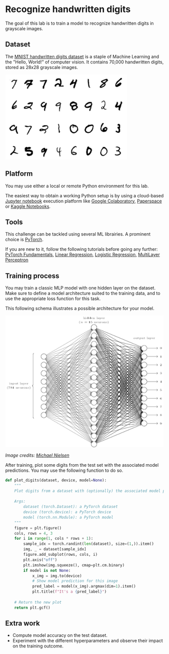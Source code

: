 # Recognize handwritten digits

The goal of this lab is to train a model to recognize handwritten digits in grayscale images.

## Dataset

The [MNIST handwritten digits dataset](https://en.wikipedia.org/wiki/MNIST_database) is a staple of Machine Learning and the "Hello, World!" of computer vision. It contains 70,000 handwritten digits, stored as 28x28 grayscale images.

![Training outcome](images/mnist_digits.png)

## Platform

You may use either a local or remote Python environment for this lab.

The easiest way to obtain a working Python setup is by using a cloud-based [Jupyter notebook](https://jupyter.org/) execution platform like [Google Colaboratory](https://colab.research.google.com/), [Paperspace](https://www.paperspace.com/notebooks) or [Kaggle Notebooks](https://www.kaggle.com/code).

## Tools

This challenge can be tackled using several ML librairies. A prominent choice is [PyTorch](https://pytorch.org/).

If you are new to it, follow the following tutorials before going any further: [PyTorch Fundamentals](https://github.com/bpesquet/pytorch-tutorial/tree/main/pytorch_tutorial/fundamentals), [Linear Regression](https://github.com/bpesquet/pytorch-tutorial/tree/main/pytorch_tutorial/linear_regression), [Logistic Regression](https://github.com/bpesquet/pytorch-tutorial/tree/main/pytorch_tutorial/logistic_regression), [MultiLayer Perceptron](https://github.com/bpesquet/pytorch-tutorial/tree/main/pytorch_tutorial/multilayer_perceptron)

## Training process

You may train a classic MLP model with one hidden layer on the dataset. Make sure to define a model architecture suited to the training data, and to use the appropriate loss function for this task.

This following schema illustrates a possible architecture for your model.

![MNIST MLP architecture](images/mnist_nn.png)

*Image credits: [Michael Nielsen](https://michaelnielsen.org)*

After training, plot some digits from the test set with the associated model predictions. You may use the following function to do so.

```python
def plot_digits(dataset, device, model=None):
    """
    Plot digits from a dataset with (optionally) the associated model predictions.

    Args:
        dataset (torch.Dataset): a PyTorch dataset
        device (torch.device): a PyTorch device
        model (torch.nn.Module): a PyTorch model
    """
    figure = plt.figure()
    cols, rows = 4, 3
    for i in range(1, cols * rows + 1):
        sample_idx = torch.randint(len(dataset), size=(1,)).item()
        img, _ = dataset[sample_idx]
        figure.add_subplot(rows, cols, i)
        plt.axis("off")
        plt.imshow(img.squeeze(), cmap=plt.cm.binary)
        if model is not None:
            x_img = img.to(device)
            # Show model prediction for this image
            pred_label = model(x_img).argmax(dim=1).item()
            plt.title(f"It's a {pred_label}")

    # Return the new plot        
    return plt.gcf()
```

## Extra work

- Compute model accuracy on the test dataset.
- Experiment with the different hyperparameters and observe their impact on the training outcome.
